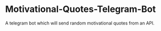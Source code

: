 # Motivational-Quotes-Telegram-Bot
A telegram bot which will send random motivational quotes from an API.
